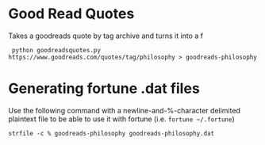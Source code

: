 # Good Read Quotes

Takes a goodreads quote by tag archive and turns it into a f

     python goodreadsquotes.py https://www.goodreads.com/quotes/tag/philosophy > goodreads-philosophy

# Generating fortune .dat files

Use the following command with a newline-and-%-character delimited plaintext file to be able to use it with fortune (i.e. `fortune ~/.fortune`)

    strfile -c % goodreads-philosophy goodreads-philosophy.dat